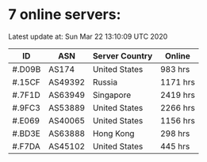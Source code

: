 # 7 online servers:

Latest update at: Sun Mar 22 13:10:09 UTC 2020

| ID | ASN | Server Country | Online |
| -- | --- | -------------- | ------ |
| #.D09B | AS174 | United States | 983 hrs |
| #.15CF | AS49392 | Russia | 1171 hrs |
| #.7F1D | AS63949 | Singapore | 2419 hrs |
| #.9FC3 | AS53889 | United States | 2266 hrs |
| #.E069 | AS40065 | United States | 1156 hrs |
| #.BD3E | AS63888 | Hong Kong | 298 hrs |
| #.F7DA | AS45102 | United States | 445 hrs |

